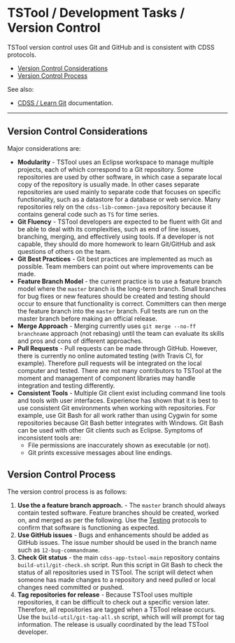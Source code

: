 # TSTool / Development Tasks / Version Control #

TSTool version control uses Git and GitHub and is consistent with CDSS protocols.

* [Version Control Considerations](#version-control-considerations)
* [Version Control Process](#version-control-process)

See also:

* [CDSS / Learn Git](http://learn.openwaterfoundation.org/cdss-learn-git/) documentation.

-------

## Version Control Considerations ##

Major considerations are:

* **Modularity** - TSTool uses an Eclipse workspace to manage multiple projects, each of which correspond to a Git repository.
Some repositories are used by other software, in which case a separate local copy of the repository is usually made.
In other cases separate repositories are used mainly to separate code that
focuses on specific functionality, such as a datastore for a database or web service.
Many repositories rely on the `cdss-lib-common-java` repository because it contains general code such as `TS` for time series.
* **Git Fluency** - TSTool developers are expected to be fluent with Git and be able to deal with its complexities,
such as end of line issues, branching, merging, and effectively using tools.
If a developer is not capable, they should do more homework to learn Git/GitHub and ask questions of others on the team.
* **Git Best Practices** - Git best practices are implemented as much as possible.
Team members can point out where improvements can be made.
* **Feature Branch Model** - the current practice is to use a feature branch model where the `master` branch
is the long-term branch.  Small branches for bug fixes or new features should be created and testing should occur
to ensure that functionality is correct.
Committers can then merge the feature branch into the `master` branch.
Full tests are run on the master branch before making an official release.
* **Merge Approach** - Merging currently uses `git merge --no-ff branchname` approach (not rebasing) until the team
can evaluate its skills and pros and cons of different approaches.
* **Pull Requests** - Pull requests can be made through GitHub.
However, there is currently no online automated testing (with Travis CI, for example).
Therefore pull requests will be integrated on the local computer and tested.
There are not many contributors to TSTool at the moment and management of component libraries may handle integration and testing differently.
* **Consistent Tools** - Multiple Git client exist including command line tools and tools with user interfaces.
Experience has shown that it is best to use consistent Git environments when working with repositories.
For example, use Git Bash for all work rather than using Cygwin for some repositories because Git Bash better integrates with Windows.
Git Bash can be used with other Git clients such as Eclipse.
Symptoms of inconsistent tools are:
	+ File permissions are inaccurately shown as executable (or not).
	+ Git prints excessive messages about line endings.

## Version Control Process ##

The version control process is as follows:

1. **Use the a feature branch approach.** - The `master` branch should always contain tested software.
Feature branches should be created, worked on, and merged as per the following.
Use the [Testing](../testing/testing) protocols to confirm that software is functioning as expected.
2. **Use GitHub issues** - Bugs and enhancements should be added as GitHub issues.
The issue number should be used in the branch name such as `12-bug-commandname`.
3. **Check Git status** - the main `cdss-app-tstool-main` repository contains `build-util/git-check.sh` script.
Run this script in Git Bash to check the status of all repositories used in TSTool.
The script will detect when someone has made changes to a repository and need pulled or local changes need committed or pushed.
4. **Tag repositories for release** - Because TSTool uses multiple repositories,
it can be difficult to check out a specific version later.
Therefore, all repositories are tagged when a TSTool release occurs.
Use the `build-util/git-tag-all.sh` script, which will will prompt for tag information.
The release is usually coordinated by the lead TSTool developer.
